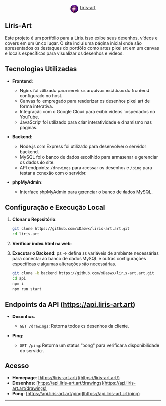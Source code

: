 
<div style="display:flex;justify-content:center"><img src="https://github.com/xDaswx/liris-art.art/blob/backend/liris.jpg?raw=true" style="border-radius:30px" height=25 >
<a style="margin-left:5px" href="https://liris-art.art/">Liris-art</a>
<br> </div>

## Liris-Art 

Este projeto é um portfólio para a Liris, isso exibe seus desenhos, vídeos e covers em um único lugar. 
O site inclui uma página inicial onde são apresentados os destaques do portfólio como artes pixel art em um canvas e locais específicos para visualizar os desenhos e vídeos.

## Tecnologias Utilizadas

- **Frontend**:
  - Nginx foi utilizado para servir os arquivos estáticos do frontend configurado no host.
  - Canvas foi empregado para renderizar os desenhos pixel art de forma interativa.
  - Integração com o Google Cloud para exibir vídeos hospedados no YouTube.
  - JavaScript foi utilizado para criar interatividade e dinamismo nas páginas.

- **Backend**:
  - Node.js com Express foi utilizado para desenvolver o servidor backend.
  - MySQL foi o banco de dados escolhido para armazenar e gerenciar os dados do site.
  - API endpoints: `/drawings` para acessar os desenhos e `/ping` para testar a conexão com o servidor.

- **phpMyAdmin**:
  - Interface phpMyAdmin para gerenciar o banco de dados MySQL.

## Configuração e Execução Local

1. **Clonar o Repositório**:
   ```bash
   git clone https://github.com/xDaswx/liris-art.art.git
   cd liris-art
   ```

2. **Verificar index.html na web**:

4. **Executar o Backend**:
    ps => defina as variáveis de ambiente necessárias para conectar ao banco de dados MySQL e outras configurações específicas
    e algumas alterações são necessárias.
   ```bash
   git clone -b backend https://github.com/xDaswx/liris-art.art.git
   cd api
   npm i
   npm run start
   ```

## Endpoints da API (https://api.liris-art.art)

- **Desenhos**:
  - `GET /drawings`: Retorna todos os desenhos da cliente.

- **Ping**:
  - `GET /ping`: Retorna um status "pong" para verificar a disponibilidade do servidor.

## Acesso

- **Homepage**: [https://liris-art.art/](https://liris-art.art/)
- **Desenhos**: [https://api.liris-art.art/drawings](https://api.liris-art.art/drawings)
- **Pong**: [https://api.liris-art.art/ping](https://api.liris-art.art/ping)

---